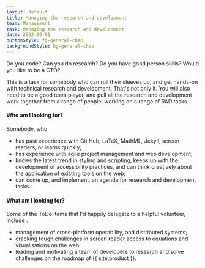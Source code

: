 ```yaml
---
layout: default
title: Managing the research and development
team: Management
task: Managing the research and development
date: 2022-10-01
buttonStyle: fg-general-chap
backgroundStyle: bg-general-chap
---
```


Do you code? Can you do research? Do you have good person skills? Would you like to be a CTO?
<!-- excerpt-end -->
This is a task for somebody who can roll their sleeves up, and get hands-on with technical research and development. That's not only it. You will also need to be a good team player, and pull all the research and development work together from a range of people, working on a range of R&D tasks.

#### Who am I looking for?

Somebody, who:

+ has past experience with Git Hub, LaTeX, MathML, Jekyll, screen readers, or learns quickly;
+ has experience with agile project management and web development;
+ knows the latest trend in styling and scripting, keeps up with the development of accessibility practices, and can think creatively about the application of existing tools on the web;
+ can come up, and implement, an agenda for research and development tasks.

#### What am I looking for?

Some of the ToDo items that I'd happily delegate to a helpful volunteer, include :

+ management of cross-platform operability, and distributed systems;
+ cracking tough challenges in screen reader access to equations and visualisations on the web;
+ leading and motivating a team of developers to research and solve challenges on the roadmap of {{ site.product }}.
